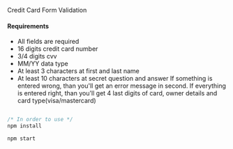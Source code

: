 Credit Card Form Validation

#### Requirements

- All fields are required
- 16 digits credit card number
- 3/4 digits cvv
- MM/YY data type
- At least 3 characters at first and last name
- At least 10 characters at secret question and answer
 If something is entered wrong, than you'll get an error message in second.
 If everything is entered right, than you'll get 4 last digits of card, owner details and card type(visa/mastercard)
 
```javascript

/* In order to use */
npm install

npm start

```
